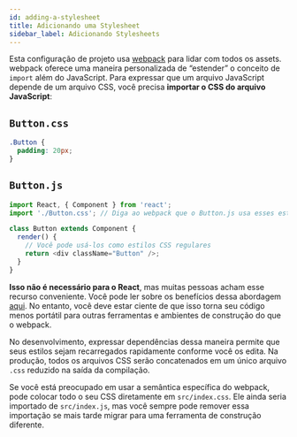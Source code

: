 ```yaml
---
id: adding-a-stylesheet
title: Adicionando uma Stylesheet
sidebar_label: Adicionando Stylesheets
---
```


Esta configuração de projeto usa [webpack](https://webpack.js.org/) para lidar com todos os assets. webpack oferece uma maneira personalizada de “estender” o conceito de `import` além do JavaScript. Para expressar que um arquivo JavaScript depende de um arquivo CSS, você precisa **importar o CSS do arquivo JavaScript**:

## `Button.css`

```css
.Button {
  padding: 20px;
}
```

## `Button.js`

```js
import React, { Component } from 'react';
import './Button.css'; // Diga ao webpack que o Button.js usa esses estilos

class Button extends Component {
  render() {
    // Você pode usá-los como estilos CSS regulares
    return <div className="Button" />;
  }
}
```

**Isso não é necessário para o React**, mas muitas pessoas acham esse recurso conveniente. Você pode ler sobre os benefícios dessa abordagem [aqui](https://medium.com/seek-blog/block-element-modifying-your-javascript-components-d7f99fcab52b). No entanto, você deve estar ciente de que isso torna seu código menos portátil para outras ferramentas e ambientes de construção do que o webpack.

No desenvolvimento, expressar dependências dessa maneira permite que seus estilos sejam recarregados rapidamente conforme você os edita. Na produção, todos os arquivos CSS serão concatenados em um único arquivo `.css` reduzido na saída da compilação.

Se você está preocupado em usar a semântica específica do webpack, pode colocar todo o seu CSS diretamente em `src/index.css`. Ele ainda seria importado de `src/index.js`, mas você sempre pode remover essa importação se mais tarde migrar para uma ferramenta de construção diferente.

